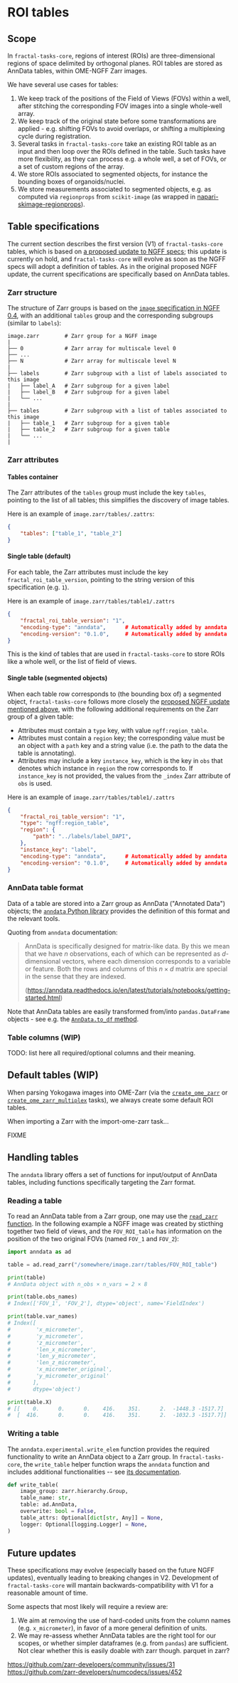 # ROI tables

## Scope

In `fractal-tasks-core`, regions of interest (ROIs) are three-dimensional
regions of space delimited by orthogonal planes. ROI tables are stored as
AnnData tables, within OME-NGFF Zarr images.

We have several use cases for tables:

1. We keep track of the positions of the Field of Views (FOVs) within a well, after stitching the corresponding FOV images into a single whole-well array.
2. We keep track of the original state before some transformations are applied - e.g. shifting FOVs to avoid overlaps, or shifting a multiplexing cycle during registration.
3. Several tasks in `fractal-tasks-core` take an existing ROI table as an input and then loop over the ROIs defined in the table. Such tasks have more flexibility, as they can process e.g. a whole well, a set of FOVs, or a set of custom regions of the array.
4. We store ROIs associated to segmented objects, for instance the bounding boxes of organoids/nuclei.
5. We store measurements associated to segmented objects, e.g. as computed via `regionprops` from `scikit-image` (as wrapped in [napari-skimage-regionprops](https://github.com/haesleinhuepf/napari-skimage-regionprops)).


## Table specifications

The current section describes the first version (V1) of `fractal-tasks-core`
tables, which is based on [a proposed update to NGFF
specs](https://github.com/ome/ngff/pull/64); this update is currently on hold,
and `fractal-tasks-core` will evolve as soon as the NGFF specs will adopt a
definition of tables.
As in the original proposed NGFF update, the current specifications are
specifically based on AnnData tables.

### Zarr structure

The structure of Zarr groups is based on the [`image` specification in NGFF 0.4](https://ngff.openmicroscopy.org/0.4/index.html#image-layout), with an additional `tables` group and the corresponding subgroups (similar to `labels`):
```
image.zarr        # Zarr group for a NGFF image
|
├── 0             # Zarr array for multiscale level 0
├── ...
├── N             # Zarr array for multiscale level N
|
├── labels        # Zarr subgroup with a list of labels associated to this image
|   ├── label_A   # Zarr subgroup for a given label
|   ├── label_B   # Zarr subgroup for a given label
|   └── ...
|
├── tables        # Zarr subgroup with a list of tables associated to this image
|   ├── table_1   # Zarr subgroup for a given table
|   ├── table_2   # Zarr subgroup for a given table
|   └── ...
|

```

### Zarr attributes

#### Tables container

The Zarr attributes of the `tables` group must include the key `tables`,
pointing to the list of all tables; this simplifies the discovery of image
tables.

Here is an example of `image.zarr/tables/.zattrs`:
```json
{
    "tables": ["table_1", "table_2"]
}
```

#### Single table (default)

For each table, the Zarr attributes must include the key
`fractal_roi_table_version`, pointing to the string version of this
specification (e.g. `1`).

Here is an example of `image.zarr/tables/table1/.zattrs`
```json
{
    "fractal_roi_table_version": "1",
    "encoding-type": "anndata",      # Automatically added by anndata
    "encoding-version": "0.1.0",     # Automatically added by anndata
}
```

This is the kind of tables that are used in `fractal-tasks-core` to store ROIs
like a whole well, or the list of field of views.

#### Single table (segmented objects)

When each table row corresponds to (the bounding box of) a segmented object,
`fractal-tasks-core` follows more closely the [proposed NGFF update mentioned
above](https://github.com/ome/ngff/pull/64), with the following additional
requirements on the Zarr group of a given table:

* Attributes must contain a `type` key, with value `ngff:region_table`.
* Attributes must contain a `region` key; the corresponding value must be an
  object with a `path` key and a string value (i.e. the path to the data the
  table is annotating).
* Attributes may include a key `instance_key`, which is the key in `obs` that
  denotes which instance in `region` the row corresponds to. If `instance_key`
  is not provided, the values from the `_index` Zarr attribute of `obs` is used.

Here is an example of `image.zarr/tables/table1/.zattrs`
```json
{
    "fractal_roi_table_version": "1",
    "type": "ngff:region_table",
    "region": {
        "path": "../labels/label_DAPI",
    },
    "instance_key": "label",
    "encoding-type": "anndata",      # Automatically added by anndata
    "encoding-version": "0.1.0",     # Automatically added by anndata
}
```

### AnnData table format

Data of a table are stored into a Zarr group as AnnData ("Annotated Data")
objects; the [`anndata` Python library](anndata.readthedocs.io) provides the
definition of this format and the relevant tools.

Quoting from `anndata` documentation:

> AnnData is specifically designed for matrix-like data. By this we mean that
> we have $n$ observations, each of which can be represented as $d$-dimensional
> vectors, where each dimension corresponds to a variable or feature. Both the
> rows and columns of this $n \times d$ matrix are special in the sense that
> they are indexed.
>
> (https://anndata.readthedocs.io/en/latest/tutorials/notebooks/getting-started.html)

Note that AnnData tables are easily transformed from/into `pandas.DataFrame`
objects - see e.g. the [`AnnData.to_df`
method](https://anndata.readthedocs.io/en/latest/generated/anndata.AnnData.to_df.html#anndata.AnnData.to_df).

### Table columns (WIP)

TODO: list here all required/optional columns and their meaning.

## Default tables (WIP)

When parsing Yokogawa images into OME-Zarr (via the
[`create_ome_zarr`](../reference/fractal_tasks_core/tasks/create_ome_zarr/#fractal_tasks_core.tasks.create_ome_zarr.create_ome_zarr)
or
[`create_ome_zarr_multiplex`](../reference/fractal_tasks_core/tasks/create_ome_zarr_multiplex/#fractal_tasks_core.tasks.create_ome_zarr_multiplex.create_ome_zarr_multiplex)
tasks), we always create some default ROI tables.

When importing a Zarr with the import-ome-zarr task...

FIXME

## Handling tables

The `anndata` library offers a set of functions for input/output of AnnData
tables, including functions specifically targeting the Zarr format.

### Reading a table

To read an AnnData table from a Zarr group, one may use the [`read_zarr`
function](https://anndata.readthedocs.io/en/latest/generated/anndata.read_zarr.html).
In the following example a NGFF image was created by sticthing together two
field of views, and the `FOV_ROI_table` has information on the position of the
two original FOVs (named `FOV_1` and `FOV_2`):
```python
import anndata as ad

table = ad.read_zarr("/somewhere/image.zarr/tables/FOV_ROI_table")

print(table)
# AnnData object with n_obs × n_vars = 2 × 8

print(table.obs_names)
# Index(['FOV_1', 'FOV_2'], dtype='object', name='FieldIndex')

print(table.var_names)
# Index([
#        'x_micrometer',
#        'y_micrometer',
#        'z_micrometer',
#        'len_x_micrometer',
#        'len_y_micrometer',
#        'len_z_micrometer',
#        'x_micrometer_original',
#        'y_micrometer_original'
#       ],
#       dtype='object')

print(table.X)
# [[    0.      0.      0.    416.    351.      2.  -1448.3 -1517.7]
#  [  416.      0.      0.    416.    351.      2.  -1032.3 -1517.7]]
```

### Writing a table

The `anndata.experimental.write_elem` function provides the required
functionality to write an AnnData object to a Zarr group. In
`fractal-tasks-core`, the `write_table` helper function wraps the `anndata`
function and includes additional functionalities -- see [its
documentation](../reference/fractal_tasks_core/lib_write/#fractal_tasks_core.lib_write.write_table).


```python
def write_table(
    image_group: zarr.hierarchy.Group,
    table_name: str,
    table: ad.AnnData,
    overwrite: bool = False,
    table_attrs: Optional[dict[str, Any]] = None,
    logger: Optional[logging.Logger] = None,
)
```


## Future updates

These specifications may evolve (especially based on the future NGFF updates), eventually leading to breaking changes in V2.
Development of `fractal-tasks-core` will mantain backwards-compatibility with V1 for a reasonable amount of time.

Some aspects that most likely will require a review are:

1. We aim at removing the use of hard-coded units from the column names (e.g. `x_micrometer`), in favor of a more general definition of units.
2. We may re-assess whether AnnData tables are the right tool for our scopes, or whether simpler dataframes (e.g. from `pandas`) are sufficient. Not clear whether this is easily doable with zarr though.
parquet in zarr?

https://github.com/zarr-developers/community/issues/31
https://github.com/zarr-developers/numcodecs/issues/452
